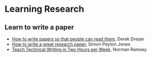 # Learning Research

## Learn to write a paper

- [How to write papers so that people can read them](https://youtu.be/PM1Atui30qU), Derek Dreyer
- [How to write a great research paper](https://www.microsoft.com/en-us/research/academic-program/write-great-research-paper/), Simon Peyton Jones
- [Teach Technical Writing in Two Hours per Week](http://www.cs.tufts.edu/~nr/pubs/two-abstract.html), Norman Ramsey
